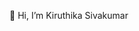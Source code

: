 👋 Hi, I’m Kiruthika Sivakumar


<!---
Kiruthika2712/Kiruthika2712 is a ✨ special ✨ repository because its `README.md` (this file) appears on your GitHub profile.
You can click the Preview link to take a look at your changes.
--->
